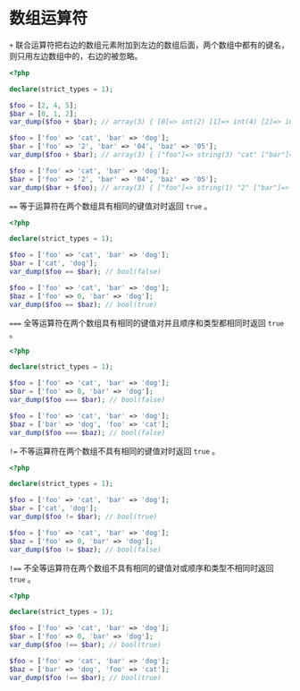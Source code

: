 # 数组运算符

`+` 联合运算符把右边的数组元素附加到左边的数组后面，两个数组中都有的键名，则只用左边数组中的，右边的被忽略。

```php
<?php

declare(strict_types = 1);

$foo = [2, 4, 5];
$bar = [0, 1, 2];
var_dump($foo + $bar); // array(3) { [0]=> int(2) [1]=> int(4) [2]=> int(5) }

$foo = ['foo' => 'cat', 'bar' => 'dog'];
$bar = ['foo' => '2', 'bar' => '04', 'baz' => '05'];
var_dump($foo + $bar); // array(3) { ["foo"]=> string(3) "cat" ["bar"]=> string(3) "dog" ["baz"]=> string(2) "05" }

$foo = ['foo' => 'cat', 'bar' => 'dog'];
$bar = ['foo' => '2', 'bar' => '04', 'baz' => '05'];
var_dump($bar + $foo); // array(3) { ["foo"]=> string(1) "2" ["bar"]=> string(2) "04" ["baz"]=> string(2) "05" }

```

`==` 等于运算符在两个数组具有相同的键值对时返回 `true` 。

```php
<?php

declare(strict_types = 1);

$foo = ['foo' => 'cat', 'bar' => 'dog'];
$bar = ['cat', 'dog'];
var_dump($foo == $bar); // bool(false)

$foo = ['foo' => 'cat', 'bar' => 'dog'];
$baz = ['foo' => 0, 'bar' => 'dog'];
var_dump($foo == $baz); // bool(true)

```

`===` 全等运算符在两个数组具有相同的键值对并且顺序和类型都相同时返回 `true` 。

```php
<?php

declare(strict_types = 1);

$foo = ['foo' => 'cat', 'bar' => 'dog'];
$bar = ['foo' => 0, 'bar' => 'dog'];
var_dump($foo === $bar); // bool(false)

$foo = ['foo' => 'cat', 'bar' => 'dog'];
$baz = ['bar' => 'dog', 'foo' => 'cat'];
var_dump($foo === $baz); // bool(false)

```

`!=` 不等运算符在两个数组不具有相同的键值对时返回 `true` 。

```php
<?php

declare(strict_types = 1);

$foo = ['foo' => 'cat', 'bar' => 'dog'];
$bar = ['cat', 'dog'];
var_dump($foo != $bar); // bool(true)

$foo = ['foo' => 'cat', 'bar' => 'dog'];
$baz = ['foo' => 0, 'bar' => 'dog'];
var_dump($foo != $baz); // bool(false)

```

`!==` 不全等运算符在两个数组不具有相同的键值对或顺序和类型不相同时返回 `true` 。

```php
<?php

declare(strict_types = 1);

$foo = ['foo' => 'cat', 'bar' => 'dog'];
$bar = ['foo' => 0, 'bar' => 'dog'];
var_dump($foo !== $bar); // bool(true)

$foo = ['foo' => 'cat', 'bar' => 'dog'];
$baz = ['bar' => 'dog', 'foo' => 'cat'];
var_dump($foo !== $bar); // bool(true)

```

